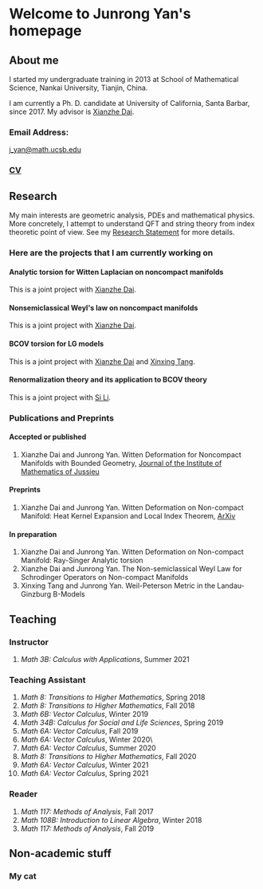 # Welcome to Junrong Yan's homepage

## About me
I started my undergraduate training in 2013 at School of Mathematical Science, Nankai University, Tianjin, China.


I am currently a Ph. D. candidate at University of California, Santa Barbar, since 2017. My advisor is [Xianzhe Dai](http://web.math.ucsb.edu/~dai/).

### Email Address: 
[j_yan@math.ucsb.edu](j_yan@math.ucsb.edu) 
### [CV](https://www.overleaf.com/read/pxgrhxnkhwmj)

## Research
My main interests are geometric analysis, PDEs and mathematical physics. More concretely, I attempt to understand QFT and string theory from index theoretic point of view. See my [Research Statement](https://www.overleaf.com/read/csndqqjyvgvb) for more details.
### Here are the projects that I am currently working on

#### Analytic torsion for Witten Laplacian on noncompact manifolds
This is a joint project with [Xianzhe Dai](http://web.math.ucsb.edu/~dai/).
#### Nonsemiclassical Weyl's law on noncompact manifolds
This is a joint project with [Xianzhe Dai](http://web.math.ucsb.edu/~dai/).
#### BCOV torsion for LG models
This is a joint project with [Xianzhe Dai](http://web.math.ucsb.edu/~dai/) and [Xinxing Tang](http://ymsc.tsinghua.edu.cn/en/content/show/146-253.html).
#### Renormalization theory and its application to BCOV theory
This is a joint project with [Si Li](https://sili-math.github.io/).
### Publications and Preprints
#### Accepted or published
1. Xianzhe Dai and Junrong Yan. Witten Deformation for Noncompact Manifolds with Bounded Geometry, [Journal of the Institute of Mathematics of Jussieu](https://doi.org/10.1017/S1474748021000232)
#### Preprints
1. Xianzhe Dai and Junrong Yan. Witten Deformation on Non-compact Manifold: Heat Kernel Expansion and Local Index Theorem, [ArXiv](https://arxiv.org/abs/2011.05468)
#### In preparation
1. Xianzhe Dai and Junrong Yan. Witten Deformation on Non-compact Manifold: Ray-Singer Analytic torsion
2. Xianzhe Dai and Junrong Yan. The Non-semiclassical Weyl Law for Schrodinger Operators
on Non-compact Manifolds
3. Xinxing Tang and Junrong Yan. Weil-Peterson Metric in the Landau-Ginzburg B-Models
## Teaching

### Instructor
1. _Math 3B: Calculus with Applications_, Summer 2021

### Teaching Assistant
1. _Math 8: Transitions to Higher Mathematics_, Spring 2018
2. _Math 8: Transitions to Higher Mathematics_, Fall 2018
3. _Math 6B: Vector Calculus_, Winter 2019
4. _Math 34B: Calculus for Social and Life Sciences_, Spring 2019
5. _Math 6A: Vector Calculus_, Fall 2019
6. _Math 6A: Vector Calculus_, Winter 2020\
7. _Math 6A: Vector Calculus_, Summer 2020
8. _Math 8: Transitions to Higher Mathematics_,  Fall 2020
9. _Math 6A: Vector Calculus_, Winter 2021
10. _Math 6A: Vector Calculus_, Spring 2021
### Reader
1. _Math 117: Methods of Analysis_, Fall 2017
2. _Math 108B: Introduction to Linear Algebra_, Winter 2018
3. _Math 117: Methods of Analysis_, Fall 2019
## Non-academic stuff
### My cat

